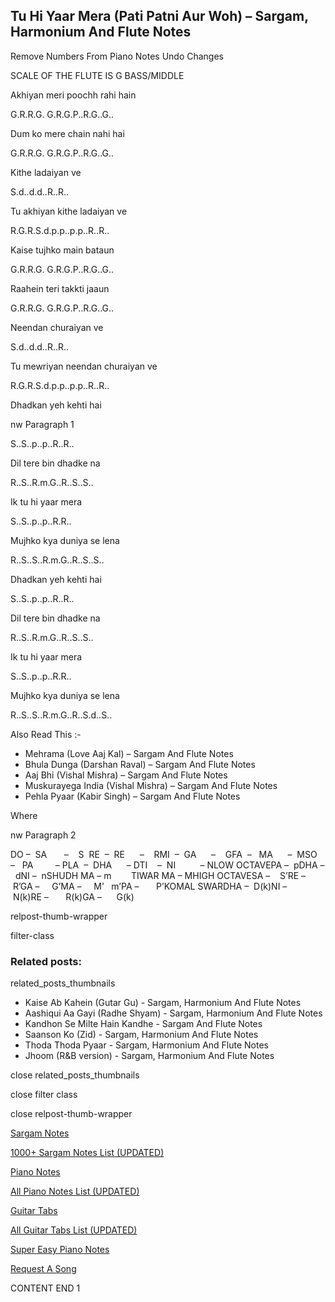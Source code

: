 
## Tu Hi Yaar Mera (Pati Patni Aur Woh) – Sargam, Harmonium And Flute Notes

Remove Numbers From Piano Notes
Undo Changes

SCALE OF THE FLUTE IS G BASS/MIDDLE

Akhiyan meri poochh rahi hain

G.R.R.G. G.R.G.P..R.G..G..

Dum ko mere chain nahi hai

G.R.R.G. G.R.G.P..R.G..G..

Kithe ladaiyan ve

S.d..d.d..R..R..

Tu akhiyan kithe ladaiyan ve

R.G.R.S.d.p.p..p.p..R..R..

Kaise tujhko main bataun

G.R.R.G. G.R.G.P..R.G..G..

Raahein teri takkti jaaun

G.R.R.G. G.R.G.P..R.G..G..

Neendan churaiyan ve

S.d..d.d..R..R..

Tu mewriyan neendan churaiyan ve

R.G.R.S.d.p.p..p.p..R..R..

Dhadkan yeh kehti hai

nw Paragraph 1

S..S..p..p..R..R..

Dil tere bin dhadke na

R..S..R.m.G..R..S..S..

Ik tu hi yaar mera

S..S..p..p..R.R..

Mujhko kya duniya se lena

R..S..S..R.m.G..R..S..S..

Dhadkan yeh kehti hai

S..S..p..p..R..R..

Dil tere bin dhadke na

R..S..R.m.G..R..S..S..

Ik tu hi yaar mera

S..S..p..p..R.R..

Mujhko kya duniya se lena

R..S..S..R.m.G..R..S.d..S..

Also Read This :-

* Mehrama (Love Aaj Kal) – Sargam And Flute Notes
* Bhula Dunga (Darshan Raval) – Sargam And Flute Notes
* Aaj Bhi (Vishal Mishra) – Sargam And Flute Notes
* Muskurayega India (Vishal Mishra) – Sargam And Flute Notes
* Pehla Pyaar (Kabir Singh) – Sargam And Flute Notes

Where

nw Paragraph 2

DO –  SA       –    S  RE  –  RE      –    RMI  –  GA      –    GFA  –   MA      –  MSO  –   PA         – PLA  –  DHA      – DTI    –  NI          – NLOW OCTAVEPA –  pDHA –  dNI –  nSHUDH MA – m        TIWAR MA – MHIGH OCTAVESA –    S’RE –     R’GA –     G’MA –     M’   m’PA –       P’KOMAL SWARDHA –  D(k)NI –       N(k)RE –       R(k)GA –      G(k)

relpost-thumb-wrapper

filter-class

### Related posts:

related_posts_thumbnails

* Kaise Ab Kahein (Gutar Gu) - Sargam, Harmonium And Flute Notes
* Aashiqui Aa Gayi (Radhe Shyam) - Sargam, Harmonium And Flute Notes
* Kandhon Se Milte Hain Kandhe - Sargam And Flute Notes
* Saanson Ko (Zid) - Sargam, Harmonium And Flute Notes
* Thoda Thoda Pyaar - Sargam, Harmonium And Flute Notes
* Jhoom (R&B version) - Sargam, Harmonium And Flute Notes

close related_posts_thumbnails

close filter class

close relpost-thumb-wrapper

[Sargam Notes](https://www.notationsworld.com/sargam-notes.html)

[1000+ Sargam Notes List (UPDATED)](https://www.notationsworld.com/all-songs-list-sargam-notes.html)

[Piano Notes](https://www.notationsworld.com/piano-notes.html)

[All Piano Notes List (UPDATED)](https://www.notationsworld.com/all-songs-list-piano-notes.html)

[Guitar Tabs](https://www.notationsworld.com/guitar-tabs.html)

[All Guitar Tabs List (UPDATED)](https://www.notationsworld.com/all-songs-list-guitar-tabs.html)

[Super Easy Piano Notes](https://studywall.in/)

[Request A Song](https://www.notationsworld.com/request-a-song.html)

CONTENT END 1

